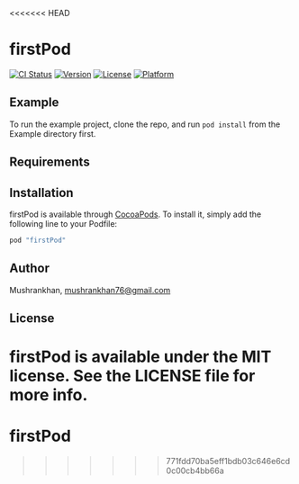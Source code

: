 <<<<<<< HEAD
# firstPod

[![CI Status](http://img.shields.io/travis/Mushrankhan/firstPod.svg?style=flat)](https://travis-ci.org/Mushrankhan/firstPod)
[![Version](https://img.shields.io/cocoapods/v/firstPod.svg?style=flat)](http://cocoapods.org/pods/firstPod)
[![License](https://img.shields.io/cocoapods/l/firstPod.svg?style=flat)](http://cocoapods.org/pods/firstPod)
[![Platform](https://img.shields.io/cocoapods/p/firstPod.svg?style=flat)](http://cocoapods.org/pods/firstPod)

## Example

To run the example project, clone the repo, and run `pod install` from the Example directory first.

## Requirements

## Installation

firstPod is available through [CocoaPods](http://cocoapods.org). To install
it, simply add the following line to your Podfile:

```ruby
pod "firstPod"
```

## Author

Mushrankhan, mushrankhan76@gmail.com

## License

firstPod is available under the MIT license. See the LICENSE file for more info.
=======
# firstPod
>>>>>>> 771fdd70ba5eff1bdb03c646e6cd0c00cb4bb66a
